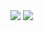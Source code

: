 <picture>
  <source
    srcset="https://github-readme-stats.vercel.app/api?username=devsocool&show_icons=true&theme=dark"
    media="(prefers-color-scheme: dark)"
  />
  <source
    srcset="https://github-readme-stats.vercel.app/api?username=devsocool&show_icons=false"
    media="(prefers-color-scheme: light), (prefers-color-scheme: no-preference)"
  />
  <img src="https://github-readme-stats.vercel.app/api?username=devsocool&show_icons=false" />
</picture>

<picture>
  <source
    srcset="https://github-readme-stats.vercel.app/api/top-langs/?username=devsocool&layout=compact&theme=dark"
    media="(prefers-color-scheme: dark)"
  />
  <source
    srcset="https://github-readme-stats.vercel.app/api/top-langs/?username=devsocool&layout=compact&theme=dark"
    media="(prefers-color-scheme: light), (prefers-color-scheme: no-preference)"
  />
  <img src="https://github-readme-stats.vercel.app/api/top-langs/?username=devsocool&layout=compact&theme=dark" />
</picture>
